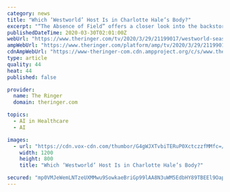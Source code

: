 ```yaml
---
category: news
title: "Which ‘Westworld’ Host Is in Charlotte Hale’s Body?"
excerpt: "“The Absence of Field” offers a closer look into the backstories of Caleb Nichols and whoever is inside of Charlotte Hale, while also showing some of the parallels between the lives of hosts in Westworld and those living in a human world shaped by big data and artificial intelligence ... to Kid Cudi hum is therapy enough for me, but ..."
publishedDateTime: 2020-03-30T02:01:00Z
webUrl: "https://www.theringer.com/tv/2020/3/29/21199017/westworld-season-3-episode-3-recap-charlotte-hale-host"
ampWebUrl: "https://www.theringer.com/platform/amp/tv/2020/3/29/21199017/westworld-season-3-episode-3-recap-charlotte-hale-host"
cdnAmpWebUrl: "https://www-theringer-com.cdn.ampproject.org/c/s/www.theringer.com/platform/amp/tv/2020/3/29/21199017/westworld-season-3-episode-3-recap-charlotte-hale-host"
type: article
quality: 44
heat: 44
published: false

provider:
  name: The Ringer
  domain: theringer.com

topics:
  - AI in Healthcare
  - AI

images:
  - url: "https://cdn.vox-cdn.com/thumbor/G4gWJXTvbiTERuP0XctczzfMMfc=/0x0:1200x800/1400x1050/filters:focal(502x86:694x278):no_upscale()/cdn.vox-cdn.com/uploads/chorus_image/image/66572696/chin_westworld_S3E3_hbo_ringer.0.jpg"
    width: 1200
    height: 800
    title: "Which ‘Westworld’ Host Is in Charlotte Hale’s Body?"

secured: "mp0VMJeWemLNTzeUXMMwu9SowkaeBriGp99lAA8N3uWM5EdbHY89TBEEl9OapVo8c4Y/qW2/mtWy5nlfcq9mFHvOVULPTek5zhA9DRBUmtU0jXm3QQm66WBmkuQCx5rhs9MoZdExBZLqqIAoZ7sZhvEMH0L0Sooh8V89G/PoNtuB+vu5Y8CAVzSC7CYM2T+lin9l9pcqmKsHvirOrYI2lYsyYkCME2689undodNWbEeeEz55yDxBtys9l76Y2Q+NTO7xhgOZrRg/oruUcaJ5gfUDd7g4qlSxskis6V8px52I5yYcsBocKWA53/ET3CIa;3bYSBCz8lvHxAN3A+FX/rQ=="
---
```


